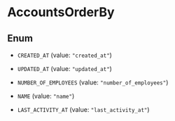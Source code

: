 

# AccountsOrderBy

## Enum


* `CREATED_AT` (value: `"created_at"`)

* `UPDATED_AT` (value: `"updated_at"`)

* `NUMBER_OF_EMPLOYEES` (value: `"number_of_employees"`)

* `NAME` (value: `"name"`)

* `LAST_ACTIVITY_AT` (value: `"last_activity_at"`)



